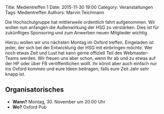Title: Medientreffen 1
Date: 2015-11-30 19:00
Category: Veranstaltungen
Tags: Medientreffen
Authors: Marvin Teichmann

Die Hochschulgruppe hat mittlerweile ordentlich fahrt aufgenommen. Wir wollen nun anfangen die Außenwirkung der HSG zu verstärken. Dies ist für zukünftiges Sponsoring und zum Anwerben neuen Mitglieder wichtig.

Hierzu wollen wir uns nächsten Montag im Oxford treffen. Eingeladen ist jeder, der sich bei der Entwicklung der HSG mit einbringen möchte. Wer noch etwas Zeit und Lust hat kann gerne offiziell Teil des Webmaster-Teams werden. Wir freuen uns aber schon, wenn Ihr ab und zu etwas auf der HP oder über FB veröffentlichen wollt. Ihr könnt aber auch einfach nur ins Oxford kommen und eure Ideen beitragen, falls eure Zeit Jahr sehr knapp ist.


## Organisatorisches

* **Wann?** Montag, 30. November um 20:00 Uhr
* **Wo?** Oxford Pub